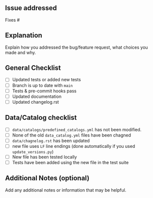 ## Issue addressed
Fixes #<issue number>

## Explanation
Explain how you addressed the bug/feature request, what choices you made and why.

## General Checklist
- [ ] Updated tests or added new tests
- [ ] Branch is up to date with `main`
- [ ] Tests & pre-commit hooks pass
- [ ] Updated documentation
- [ ] Updated changelog.rst

## Data/Catalog checklist
- [ ] `data/catalogs/predefined_catalogs.yml` has not been modified.
- [ ] None of the old `data_catalog.yml` files have been chagned
- [ ] `data/chagnelog.rst` has been updated
- [ ] new file uses `LF` line endings (done automatically if you used `update_versions.py`)
- [ ] New file has been tested locally
- [ ] Tests have been added using the new file in the test suite

## Additional Notes (optional)
Add any additional notes or information that may be helpful.
